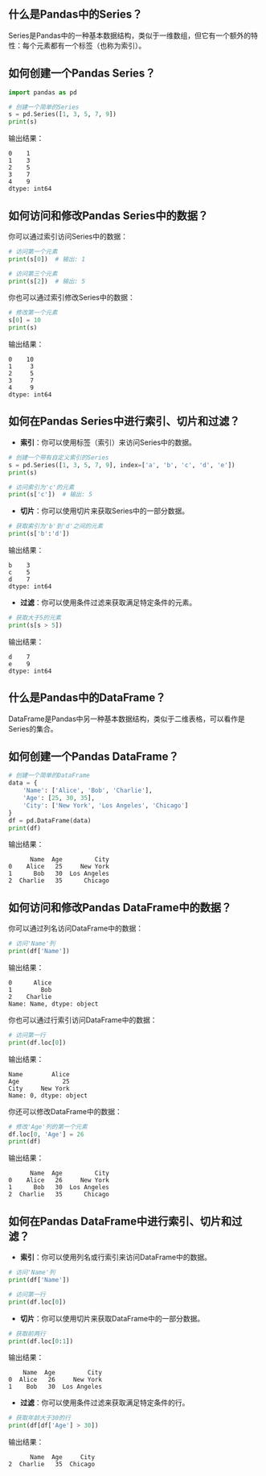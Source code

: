 ## 什么是Pandas中的Series？

<!-- notecardId: 1729170122215 -->

Series是Pandas中的一种基本数据结构，类似于一维数组，但它有一个额外的特性：每个元素都有一个标签（也称为索引）。

## 如何创建一个Pandas Series？

<!-- notecardId: 1729170122255 -->

```python
import pandas as pd

# 创建一个简单的Series
s = pd.Series([1, 3, 5, 7, 9])
print(s)
```

输出结果：

```
0    1
1    3
2    5
3    7
4    9
dtype: int64
```

## 如何访问和修改Pandas Series中的数据？

<!-- notecardId: 1729170122263 -->

你可以通过索引访问Series中的数据：

```python
# 访问第一个元素
print(s[0])  # 输出: 1

# 访问第三个元素
print(s[2])  # 输出: 5
```

你也可以通过索引修改Series中的数据：

```python
# 修改第一个元素
s[0] = 10
print(s)
```

输出结果：

```
0    10
1     3
2     5
3     7
4     9
dtype: int64
```

## 如何在Pandas Series中进行索引、切片和过滤？

<!-- notecardId: 1729170122272 -->

- **索引**：你可以使用标签（索引）来访问Series中的数据。

```python
# 创建一个带有自定义索引的Series
s = pd.Series([1, 3, 5, 7, 9], index=['a', 'b', 'c', 'd', 'e'])
print(s)

# 访问索引为'c'的元素
print(s['c'])  # 输出: 5
```

- **切片**：你可以使用切片来获取Series中的一部分数据。

```python
# 获取索引为'b'到'd'之间的元素
print(s['b':'d'])
```

输出结果：

```
b    3
c    5
d    7
dtype: int64
```

- **过滤**：你可以使用条件过滤来获取满足特定条件的元素。

```python
# 获取大于5的元素
print(s[s > 5])
```

输出结果：

```
d    7
e    9
dtype: int64
```

## 什么是Pandas中的DataFrame？

<!-- notecardId: 1729170122281 -->

DataFrame是Pandas中另一种基本数据结构，类似于二维表格，可以看作是Series的集合。

## 如何创建一个Pandas DataFrame？

<!-- notecardId: 1729170122290 -->

```python
# 创建一个简单的DataFrame
data = {
    'Name': ['Alice', 'Bob', 'Charlie'],
    'Age': [25, 30, 35],
    'City': ['New York', 'Los Angeles', 'Chicago']
}
df = pd.DataFrame(data)
print(df)
```

输出结果：

```
      Name  Age         City
0    Alice   25     New York
1      Bob   30  Los Angeles
2  Charlie   35      Chicago
```

## 如何访问和修改Pandas DataFrame中的数据？

<!-- notecardId: 1729170122297 -->

你可以通过列名访问DataFrame中的数据：

```python
# 访问'Name'列
print(df['Name'])
```

输出结果：

```
0      Alice
1        Bob
2    Charlie
Name: Name, dtype: object
```

你也可以通过行索引访问DataFrame中的数据：

```python
# 访问第一行
print(df.loc[0])
```

输出结果：

```
Name        Alice
Age            25
City     New York
Name: 0, dtype: object
```

你还可以修改DataFrame中的数据：

```python
# 修改'Age'列的第一个元素
df.loc[0, 'Age'] = 26
print(df)
```

输出结果：

```
      Name  Age         City
0    Alice   26     New York
1      Bob   30  Los Angeles
2  Charlie   35      Chicago
```

## 如何在Pandas DataFrame中进行索引、切片和过滤？

<!-- notecardId: 1729170122306 -->

- **索引**：你可以使用列名或行索引来访问DataFrame中的数据。

```python
# 访问'Name'列
print(df['Name'])

# 访问第一行
print(df.loc[0])
```

- **切片**：你可以使用切片来获取DataFrame中的一部分数据。

```python
# 获取前两行
print(df.loc[0:1])
```

输出结果：

```
    Name  Age         City
0  Alice   26     New York
1    Bob   30  Los Angeles
```

- **过滤**：你可以使用条件过滤来获取满足特定条件的行。

```python
# 获取年龄大于30的行
print(df[df['Age'] > 30])
```

输出结果：

```
      Name  Age     City
2  Charlie   35  Chicago
```

